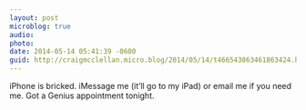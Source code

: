 ```yaml
---
layout: post
microblog: true
audio: 
photo: 
date: 2014-05-14 05:41:39 -0600
guid: http://craigmcclellan.micro.blog/2014/05/14/t466543863461863424.html
---
```

iPhone is bricked. iMessage me (it’ll go to my iPad) or email me if you need me. Got a Genius appointment tonight.
